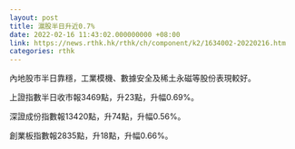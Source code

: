 ```yaml
---
layout: post
title: 滬股半日升近0.7%
date: 2022-02-16 11:43:02.000000000 +08:00
link: https://news.rthk.hk/rthk/ch/component/k2/1634002-20220216.htm
categories: rthk
---
```


內地股市半日靠穩，工業模機、數據安全及稀土永磁等股份表現較好。

上證指數半日收市報3469點，升23點，升幅0.69%。

深證成份指數報13420點，升74點，升幅0.56%。

創業板指數報2835點，升18點，升幅0.66%。
